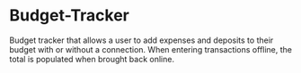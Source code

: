 # Budget-Tracker
Budget tracker that allows a user to add expenses and deposits to their budget with or without a connection. When entering transactions offline, the total is populated when brought back online.
